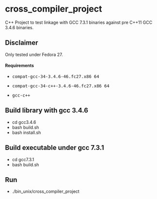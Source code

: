 
# cross_compiler_project

C++ Project to test linkage with GCC 7.3.1 binaries against pre C++11 GCC 3.4.6 binaries.

## Disclaimer

Only tested under Fedora 27.

#### Requirements
 - <pre>compat-gcc-34-3.4.6-46.fc27.x86_64</pre>
 - <pre>compat-gcc-34-c++-3.4.6-46.fc27.x86_64</pre>
 - <pre>gcc-c++</pre>

## Build library with gcc 3.4.6

 - cd gcc3.4.6
 - bash build.sh
 - bash install.sh 
 
## Build executable under gcc 7.3.1

 - cd gcc7.3.1
 - bash build.sh
 
## Run

 - ./bin_unix/cross_compiler_project
 